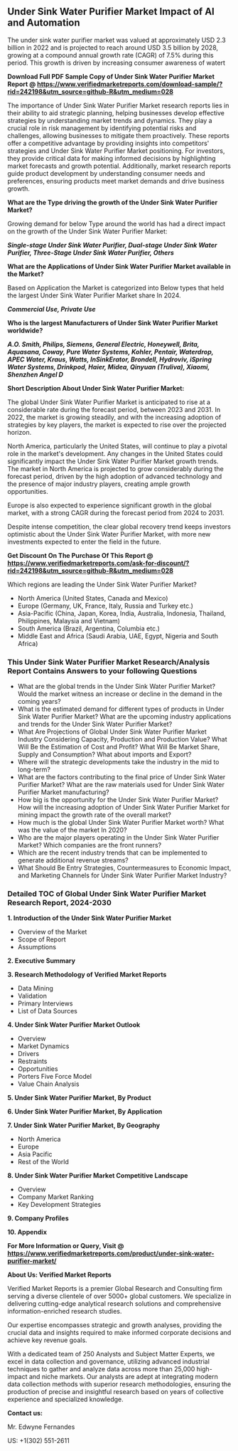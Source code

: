 <h2>Under Sink Water Purifier Market Impact of AI and Automation</h2><p>The under sink water purifier market was valued at approximately USD 2.3 billion in 2022 and is projected to reach around USD 3.5 billion by 2028, growing at a compound annual growth rate (CAGR) of 7.5% during this period. This growth is driven by increasing consumer awareness of watert</p><p id="" class=""><strong>Download Full PDF Sample Copy of Under Sink Water Purifier Market Report @ <a href="https://www.verifiedmarketreports.com/download-sample/?rid=242198&utm_source=github-R&utm_medium=028" target="_blank">https://www.verifiedmarketreports.com/download-sample/?rid=242198&utm_source=github-R&utm_medium=028</a></strong></p><p>The importance of&nbsp;Under Sink Water Purifier Market research reports lies in their ability to aid strategic planning, helping businesses develop effective strategies by understanding market trends and dynamics. They play a crucial role in risk management by identifying potential risks and challenges, allowing businesses to mitigate them proactively. These reports offer a competitive advantage by providing insights into competitors' strategies and Under Sink Water Purifier Market positioning. For investors, they provide critical data for making informed decisions by highlighting market forecasts and growth potential. Additionally, market research reports guide product development by understanding consumer needs and preferences, ensuring products meet market demands and drive business growth.</p><p><strong>What are the&nbsp;Type driving the growth of the Under Sink Water Purifier Market?</strong></p><p id="" class="">Growing demand for below Type around the world has had a direct impact on the growth of the Under Sink Water Purifier Market:</p><em><strong>Single-stage Under Sink Water Purifier, Dual-stage Under Sink Water Purifier, Three-Stage Under Sink Water Purifier, Others</strong></em></p><strong>What are the&nbsp;Applications&nbsp;of Under Sink Water Purifier Market available in the Market?</strong></p><p id="" class="">Based on Application the Market is categorized into Below types that held the largest Under Sink Water Purifier Market share In 2024.</p><em><strong>Commercial Use, Private Use</strong></em></p><strong>Who is the largest Manufacturers of Under Sink Water Purifier Market worldwide?</strong></p><p><em><strong>A.O. Smith, Philips, Siemens, General Electric, Honeywell, Brita, Aquasana, Coway, Pure Water Systems, Kohler, Pentair, Waterdrop, APEC Water, Kraus, Watts, InSinkErator, Brondell, Hydroviv, iSpring Water Systems, Drinkpod, Haier, Midea, Qinyuan (Truliva), Xiaomi, Shenzhen Angel D</strong></em></p><p id="" class=""><strong>Short Description About Under Sink Water Purifier Market:</strong></p><p>The global Under Sink Water Purifier Market is anticipated to rise at a considerable rate during the forecast period, between 2023 and 2031. In 2022, the market is growing steadily, and with the increasing adoption of strategies by key players, the market is expected to rise over the projected horizon.</p><p>North America, particularly the United States, will continue to play a pivotal role in the market's development. Any changes in the United States could significantly impact the Under Sink Water Purifier Market growth trends. The market in North America is projected to grow considerably during the forecast period, driven by the high adoption of advanced technology and the presence of major industry players, creating ample growth opportunities.</p><p>Europe is also expected to experience significant growth in the global market, with a strong CAGR during the forecast period from 2024 to 2031.</p><p>Despite intense competition, the clear global recovery trend keeps investors optimistic about the Under Sink Water Purifier Market, with more new investments expected to enter the field in the future.</p><p id="" class=""><strong>Get Discount On The Purchase Of This Report @ <a href="https://www.verifiedmarketreports.com/ask-for-discount/?rid=242198&utm_source=github-R&utm_medium=028" target="_blank">https://www.verifiedmarketreports.com/ask-for-discount/?rid=242198&utm_source=github-R&utm_medium=028</a></strong></p>Which regions are leading the Under Sink Water Purifier Market?</p><ul><li>North America (United States, Canada and Mexico)</li><li>Europe (Germany, UK, France, Italy, Russia and Turkey etc.)</li><li>Asia-Pacific (China, Japan, Korea, India, Australia, Indonesia, Thailand, Philippines, Malaysia and Vietnam)</li><li>South America (Brazil, Argentina, Columbia etc.)</li><li>Middle East and Africa (Saudi Arabia, UAE, Egypt, Nigeria and South Africa)</li></ul><h3 id="" class="">This Under Sink Water Purifier Market Research/Analysis Report Contains Answers to your following Questions</h3><ul><li>What are the global trends in the Under Sink Water Purifier Market? Would the market witness an increase or decline in the demand in the coming years?</li><li>What is the estimated demand for different types of products in Under Sink Water Purifier Market? What are the upcoming industry applications and trends for the Under Sink Water Purifier Market?</li><li>What Are Projections of Global Under Sink Water Purifier Market Industry Considering Capacity, Production and Production Value? What Will Be the Estimation of Cost and Profit? What Will Be Market Share, Supply and Consumption? What about imports and Export?</li><li>Where will the strategic developments take the industry in the mid to long-term?</li><li>What are the factors contributing to the final price of Under Sink Water Purifier Market? What are the raw materials used for Under Sink Water Purifier Market manufacturing?</li><li>How big is the opportunity for the Under Sink Water Purifier Market? How will the increasing adoption of Under Sink Water Purifier Market for mining impact the growth rate of the overall market?</li><li>How much is the global Under Sink Water Purifier Market worth? What was the value of the market In 2020?</li><li>Who are the major players operating in the Under Sink Water Purifier Market? Which companies are the front runners?</li><li>Which are the recent industry trends that can be implemented to generate additional revenue streams?</li><li>What Should Be Entry Strategies, Countermeasures to Economic Impact, and Marketing Channels for Under Sink Water Purifier Market Industry?</li></ul><h3 id="" class="">Detailed TOC of Global Under Sink Water Purifier Market Research Report, 2024-2030</h3><p id="" class=""><strong>1. Introduction of the Under Sink Water Purifier Market</strong></p><ul><li>Overview of the Market</li><li>Scope of Report</li><li>Assumptions</li></ul><p id="" class=""><strong>2. Executive Summary</strong></p><p id="" class=""><strong>3. Research Methodology of Verified Market Reports</strong></p><ul><li>Data Mining</li><li>Validation</li><li>Primary Interviews</li><li>List of Data Sources</li></ul><p id="" class=""><strong>4. Under Sink Water Purifier Market Outlook</strong></p><ul><li>Overview</li><li>Market Dynamics</li><li>Drivers</li><li>Restraints</li><li>Opportunities</li><li>Porters Five Force Model</li><li>Value Chain Analysis</li></ul><p id="" class=""><strong>5. Under Sink Water Purifier Market, By Product</strong></p><p id="" class=""><strong>6. Under Sink Water Purifier Market, By Application</strong></p><p id="" class=""><strong>7. Under Sink Water Purifier Market, By Geography</strong></p><ul><li>North America</li><li>Europe</li><li>Asia Pacific</li><li>Rest of the World</li></ul><p id="" class=""><strong>8. Under Sink Water Purifier Market Competitive Landscape</strong></p><ul><li>Overview</li><li>Company Market Ranking</li><li>Key Development Strategies</li></ul><p id="" class=""><strong>9. Company Profiles</strong></p><p id="" class=""><strong>10. Appendix</strong></p><p id="" class=""><strong>For More Information or Query, Visit @ <a href="https://www.verifiedmarketreports.com/product/under-sink-water-purifier-market/" target="_blank">https://www.verifiedmarketreports.com/product/under-sink-water-purifier-market/</a></strong></p><p id="" class=""><strong>About Us: Verified Market Reports</strong></p><p id="" class="">Verified Market Reports is a premier Global Research and Consulting firm serving a diverse clientele of over 5000+ global customers. We specialize in delivering cutting-edge analytical research solutions and comprehensive information-enriched research studies.</p><p id="" class="">Our expertise encompasses strategic and growth analyses, providing the crucial data and insights required to make informed corporate decisions and achieve key revenue goals.</p><p id="" class="">With a dedicated team of 250 Analysts and Subject Matter Experts, we excel in data collection and governance, utilizing advanced industrial techniques to gather and analyze data across more than 25,000 high-impact and niche markets. Our analysts are adept at integrating modern data collection methods with superior research methodologies, ensuring the production of precise and insightful research based on years of collective experience and specialized knowledge.</p><p id="" class=""><strong>Contact us:</strong></p><p id="" class="">Mr. Edwyne Fernandes</p><p id="" class="">US: +1(302) 551-2611</p>